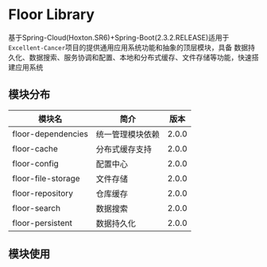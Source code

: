 # Floor Library

基于Spring-Cloud(Hoxton.SR6)+Spring-Boot(2.3.2.RELEASE)适用于`Excellent-Cancer`项目的提供通用应用系统功能和抽象的顶层模块，具备
数据持久化、数据搜索、服务协调和配置、本地和分布式缓存、文件存储等功能，快速搭建应用系统


## 模块分布

| 模块名 | 简介 | 版本 |
| --- | --- | --- |
| floor-dependencies | 统一管理模块依赖 | 2.0.0 |
| floor-cache | 分布式缓存支持 | 2.0.0 |
| floor-config | 配置中心 | 2.0.0 |
| floor-file-storage | 文件存储 | 2.0.0 |
| floor-repository | 仓库缓存 | 2.0.0 |
| floor-search | 数据搜索 | 2.0.0 |
| floor-persistent | 数据持久化 | 2.0.0 |

## 模块使用










